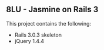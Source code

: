 ## 8LU - Jasmine on Rails 3

This project contains the following:

* Rails 3.0.3 skeleton
* jQuery 1.4.4
